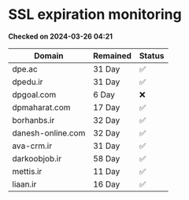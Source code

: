 # SSL expiration monitoring

**Checked on 2024-03-26 04:21**

| Domain | Remained | Status       |
|--------|----------|--------------|
| dpe.ac     | 31 Day   | ✅ |
| dpedu.ir     | 31 Day   | ✅ |
| dpgoal.com     | 6 Day   | ❌ |
| dpmaharat.com     | 17 Day   | ✅ |
| borhanbs.ir     | 32 Day   | ✅ |
| danesh-online.com     | 32 Day   | ✅ |
| ava-crm.ir     | 31 Day   | ✅ |
| darkoobjob.ir     | 58 Day   | ✅ |
| mettis.ir     | 11 Day   | ✅ |
| liaan.ir     | 16 Day   | ✅ |

